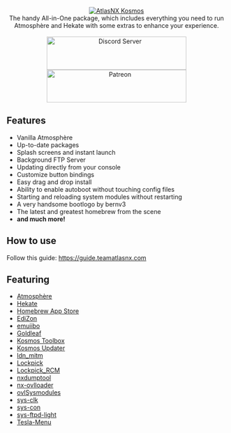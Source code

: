 <p align="center">
    <a href="https://github.com/AtlasNX/Kosmos/releases">
        <img src="https://user-images.githubusercontent.com/25822956/52866161-64c6e300-313e-11e9-9e3a-87636ed67467.png" alt="AtlasNX Kosmos" />
    </a>
    <br /> 
    The handy All-in-One package, which includes everything you need to run Atmosphère and Hekate with some extras to enhance your experience.<br /><br />
    <a href="https://discord.gg/qbRAuy7">
        <img src="https://discordapp.com/api/guilds/477891535174631424/embed.png?style=banner2" width="320" height="76" alt="Discord Server" />
    </a>
    <a href="https://www.patreon.com/atlasnx">
        <img src="https://c5.patreon.com/external/logo/become_a_patron_button@2x.png" width="320" height="75" alt="Patreon"  />
    </a>
</p>

## Features
* Vanilla Atmosphère
* Up-to-date packages
* Splash screens and instant launch
* Background FTP Server
* Updating directly from your console
* Customize button bindings
* Easy drag and drop install
* Ability to enable autoboot without touching config files
* Starting and reloading system modules without restarting
* A very handsome bootlogo by bernv3
* The latest and greatest homebrew from the scene
* **and much more!**

## How to use
Follow this guide: https://guide.teamatlasnx.com

## Featuring
* [Atmosphère](https://github.com/Atmosphere-NX/Atmosphere)
* [Hekate](https://github.com/CTCaer/hekate)
* [Homebrew App Store](https://gitlab.com/4TU/hb-appstore)
* [EdiZon](https://github.com/WerWolv/EdiZon)
* [emuiibo](https://github.com/XorTroll/emuiibo)
* [Goldleaf](https://github.com/XorTroll/Goldleaf)
* [Kosmos Toolbox](https://github.com/AtlasNX/Kosmos-Toolbox)
* [Kosmos Updater](https://github.com/AtlasNX/Kosmos-Updater)
* [ldn_mitm](https://github.com/spacemeowx2/ldn_mitm)
* [Lockpick](https://github.com/shchmue/Lockpick)
* [Lockpick_RCM](https://github.com/shchmue/Lockpick_RCM)
* [nxdumptool](https://github.com/DarkMatterCore/nxdumptool)
* [nx-ovlloader](https://github.com/WerWolv/nx-ovlloader)
* [ovlSysmodules](https://github.com/WerWolv/ovl-sysmodules)
* [sys-clk](https://github.com/retronx-team/sys-clk)
* [sys-con](https://github.com/cathery/sys-con)
* [sys-ftpd-light](https://github.com/cathery/sys-ftpd-light)
* [Tesla-Menu](https://github.com/WerWolv/Tesla-Menu)
